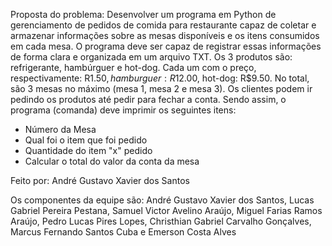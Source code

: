 Proposta do problema: Desenvolver um programa em Python de gerenciamento de pedidos de comida para restaurante capaz de coletar e armazenar informações sobre as mesas disponíveis e os itens consumidos em cada mesa. O programa deve ser capaz de registrar essas informações de forma clara e organizada em um arquivo TXT. Os 3 produtos são: refrigerante, hambúrguer e hot-dog. Cada um com o preço, respectivamente: R$1.50, hamburguer: R$12.00, hot-dog: R$9.50. No total, são 3 mesas no máximo (mesa 1, mesa 2 e mesa 3). Os clientes podem ir pedindo os produtos até pedir para fechar a conta. Sendo assim, o programa (comanda) deve imprimir os seguintes itens:

- Número da Mesa
- Qual foi o item que foi pedido
- Quantidade do item "x" pedido
- Calcular o total do valor da conta da mesa

Feito por: André Gustavo Xavier dos Santos

Os componentes da equipe são: André Gustavo Xavier dos Santos, Lucas Gabriel Pereira Pestana, Samuel Victor Avelino Araújo, Miguel Farias Ramos Araújo, Pedro Lucas Pires Lopes, Christhian Gabriel Carvalho Gonçalves, Marcus Fernando Santos Cuba e Emerson Costa Alves
